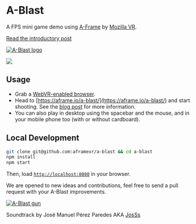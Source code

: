 # A-Blast

A FPS mini game demo using [A-Frame](http://aframe.io) by [Mozilla VR](http://mozvr.com). 

[Read the introductory post](https://blog.mozvr.com/a-blast/)

[![A-Blast logo](https://fernandojsg.github.io/a-shooter/assets/readme/mainmenu2.png)](https://aframe.io/a-blast/)

![](https://fernandojsg.github.io/a-shooter/assets/readme/ashooter-1s.gif)


## Usage

- Grab a [WebVR-enabled browser](https://webvr.info/).
- Head to [https://aframe.io/a-blast/](https://aframe.io/a-blast/) and start shooting. See the [blog post](https://blog.mozvr.com/a-blast/) for more information.
- You can also play in desktop using the spacebar and the mouse, and in your mobile phone too (with or without cardboard).


## Local Development

```bash
git clone git@github.com:aframevr/a-blast && cd a-blast
npm install
npm start
```

Then, load [`http://localhost:8080`](http://localhost:8080) in your browser.

We are opened to new ideas and contributions, feel free to send a pull request with your A-Blast improvements.


[![A-Blast gun](https://fernandojsg.github.io/a-shooter/assets/readme/gun.png)](https://aframe.io/a-blast/)


Soundtrack by José Manuel Pérez Paredes AKA [JosSs](https://soundcloud.com/josss-1/tracks)
